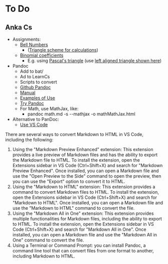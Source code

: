 
# To Do

## Anka Cs

* Assignments:
    * [Bell Numbers](https://en.wikipedia.org/wiki/Bell_number)
        * ([Triangle scheme for calculations](https://en.wikipedia.org/wiki/Bell_number#Triangle_scheme_for_calculations))
    * [Binomial coefficients](https://en.wikipedia.org/wiki/Binomial_coefficient)
        * E.g. using [Pascal's triangle](https://en.wikipedia.org/wiki/Binomial_coefficient#Pascal's_triangle) (use [left aligned triangle shown here](https://en.wikipedia.org/wiki/Binomial_coefficient#Definition_and_interpretations))
* Pandoc
    * Add to bat/
    * Ad to LearnCs
    * Scripts to convert
    * [Github Pandoc](https://github.com/jgm/pandoc/)
    * [Manual](https://pandoc.org/MANUAL.html)
    * [Examples of Use](https://pandoc.org/demos.html)
    * [Try Pandoc](https://pandoc.org/try/)
    * For Math, use MathJax, like:
        * pandoc math.md -s --mathjax -o mathMathJax.html
* Alternative to PanDoc: 
    * [Use VS Code](https://www.quora.com/unanswered/How-do-I-convert-Markdown-to-HTML-in-VS-Code)


There are several ways to convert Markdown to HTML in VS Code, including the following:

1.  Using the "Markdown Preview Enhanced" extension: This extension provides a live preview of Markdown files and has the ability to export the Markdown file to HTML. To install the extension, open the Extensions sidebar in VS Code (Ctrl+Shift+X) and search for "Markdown Preview Enhanced". Once installed, you can open a Markdown file and use the "Open Preview to the Side" command to open the preview, then you can use the "Export" option to convert it to HTML.
2.  Using the "Markdown to HTML" extension: This extension provides a command to convert Markdown files to HTML. To install the extension, open the Extensions sidebar in VS Code (Ctrl+Shift+X) and search for "Markdown to HTML". Once installed, you can open a Markdown file and use the "Markdown to HTML" command to convert the file.
3.  Using the "Markdown All in One" extension: This extension provides multiple functionalities for Markdown files, including the ability to export to HTML. To install the extension, open the Extensions sidebar in VS Code (Ctrl+Shift+X) and search for "Markdown All in One". Once installed, you can open a Markdown file and use the "Markdown All in One" command to convert the file.
4.  Using a Terminal or Command Prompt: you can install Pandoc, a command line tool that can convert files from one format to another, including Markdown to HTML. 


